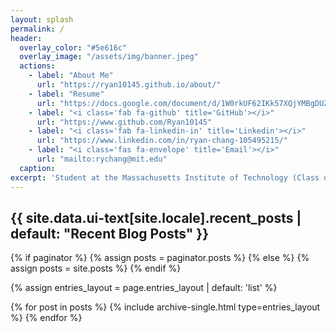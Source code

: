 ```yaml
---
layout: splash
permalink: /
header:
  overlay_color: "#5e616c"
  overlay_image: "/assets/img/banner.jpeg"
  actions:
    - label: "About Me"
      url: "https://ryan10145.github.io/about/"
    - label: "Resume"
      url: "https://docs.google.com/document/d/1W0rkUF62IKk57XQjYMBgDUZrhsZlN9sKQl7MJuk4vJk" 
    - label: "<i class='fab fa-github' title='GitHub'></i>"
      url: "https://www.github.com/Ryan10145"
    - label: "<i class='fab fa-linkedin-in' title='Linkedin'></i>"
      url: "https://www.linkedin.com/in/ryan-chang-105495215/"
    - label: "<i class='fas fa-envelope' title='Email'></i>"
      url: "mailto:rychang@mit.edu"
  caption:
excerpt: 'Student at the Massachusetts Institute of Technology (Class of 2025) double majoring in computer science with math with a minor in economics.'
---
```


<h2 class="archive__subtitle">{{ site.data.ui-text[site.locale].recent_posts | default: "Recent Blog Posts" }}</h2>

{% if paginator %}
  {% assign posts = paginator.posts %}
{% else %}
  {% assign posts = site.posts %}
{% endif %}

{% assign entries_layout = page.entries_layout | default: 'list' %}
<div class="entries-{{ entries_layout }}">
  {% for post in posts %}
    {% include archive-single.html type=entries_layout %}
  {% endfor %}
</div>
